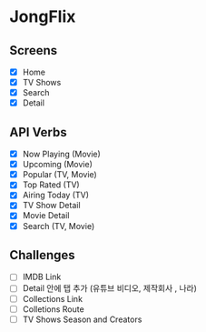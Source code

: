 # JongFlix

## Screens

- [x] Home
- [x] TV Shows
- [x] Search
- [x] Detail

## API Verbs

- [x] Now Playing (Movie)
- [x] Upcoming (Movie)
- [x] Popular (TV, Movie)
- [x] Top Rated (TV)
- [x] Airing Today (TV)
- [x] TV Show Detail
- [x] Movie Detail
- [x] Search (TV, Movie)

## Challenges

- [ ] IMDB Link
- [ ] Detail 안에 탭 추가 (유튜브 비디오, 제작회사 , 나라)
- [ ] Collections Link
- [ ] Colletions Route
- [ ] TV Shows Season and Creators
